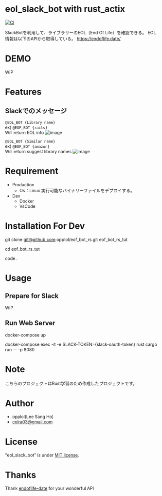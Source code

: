 # eol_slack_bot with rust_actix

[![CI](https://github.com/opplol/eof_bot_rs/actions/workflows/ci.yml/badge.svg)](https://github.com/opplol/eof_bot_rs/actions/workflows/ci.yml)

SlackBotを利用して、ライブラリーのEOL（End Of Life）を確認できる。
EOL情報は以下のAPIから取得している。
https://endoflife.date/

# DEMO

WIP

# Features
## Slackでのメッセージ
`@EOL_BOT {Library name}`<br />
ex) `@EOF_BOT {rails}`<br />
Will return EOL info
![image](https://user-images.githubusercontent.com/15142826/221346155-2cdc6aab-30f8-489f-8ada-4a035568b5ba.png)

`@EOL_BOT {Similar name}`<br />
ex) `@EOF_BOT {amazon}`<br />
Will return suggest library names
![image](https://user-images.githubusercontent.com/15142826/221346235-a3fdad40-61b5-4165-99a8-641dc74fa77a.png)

# Requirement

- Production
  * Os：Linux
    実行可能なバイナリーファイルをデプロイする。
- Dev
  * Docker
  * VsCode

# Installation For Dev

git clone git@github.com:opplol/eof_bot_rs.git eof_bot_rs_tut

cd eof_bot_rs_tut

code .


# Usage
## Prepare for Slack

WIP


## Run Web Server
docker-compose up<br />

docker-compose exec -it -e SLACK-TOKEN={slack-oauth-token} rust  cargo run -- -p 8080

# Note

こちらのプロジェクトはRust学習のため作成したプロジェクトです。

# Author
* opplol(Lee Sang Ho)
* colra03@gmail.com

# License
"eol_slack_bot" is under [MIT license](https://en.wikipedia.org/wiki/MIT_License).

# Thanks
Thank [endoflife-date](https://endoflife.date/) for your wonderful API
